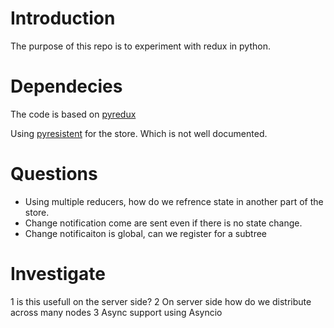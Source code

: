 # Introduction

The purpose of this repo is to experiment with redux in python.

# Dependecies

The code is based on [pyredux](https://github.com/peterpeter5/pyredux)

Using [pyresistent](https://github.com/tobgu/pyrsistent/) for the store. Which is not well documented.

# Questions

- Using multiple reducers, how do we refrence state in another part of the store.
- Change notification come are sent even if there is no state change.
- Change notificaiton is global, can we register for a subtree

# Investigate

1 is this usefull on the server side?
2 On server side how do we distribute across many nodes
3 Async support using Asyncio

